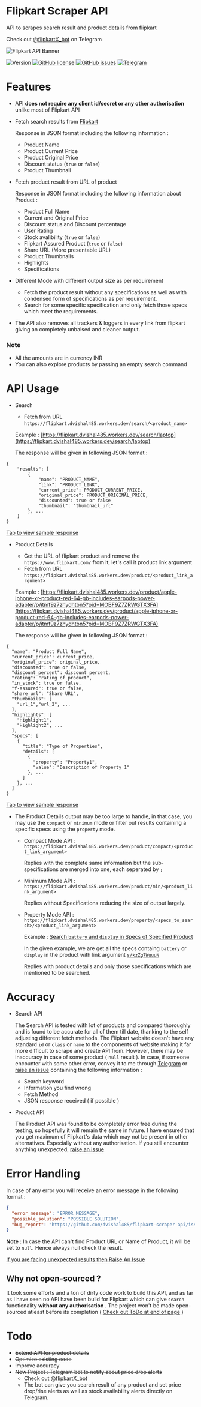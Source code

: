 # Flipkart Scraper API
API to scrapes search result and product details from flipkart

Check out [@flipkartX_bot](https://t.me/flipkartX_bot) on Telegram 

![Flipkart API Banner](./banner.png)

![Version](https://img.shields.io/badge/Version-2.1.0-green)
[![GitHub license](https://img.shields.io/github/license/dvishal485/flipkart-scraper-api)](https://github.com/dvishal485/flipkart-scraper-api/blob/main/LICENSE)
[![GitHub issues](https://img.shields.io/github/issues/dvishal485/flipkart-scraper-api)](https://github.com/dvishal485/flipkart-scraper-api/issues)
[![Telegram](https://img.shields.io/badge/chat-Telegram-blue)](https://t.me/dvishal485)

# Features

  - API **does not require any client id/secret or any other authorisation** unlike most of Flipkart API
  - Fetch search results from [Flipkart](https://www.flipkart.com/)

    Response in JSON format including the following information :
    - Product Name
    - Product Current Price
    - Product Original Price
    - Discount status (`true` or `false`)
    - Product Thumbnail

  - Fetch product result from URL of product

    Response in JSON format including the following information about Product :
      - Product Full Name
      - Current and Original Price
      - Discount status and Discount percentage
      - User Rating
      - Stock avalibility (`true` or `false`)
      - Flipkart Assured Product (`true` or `false`)
      - Share URL (More presentable URL)
      - Product Thumbnails
      - Highlights
      - Specifications

  - Different Mode with different output size as per requirement    
    - Fetch the product result without any specifications as well as with condensed form of specifications as per requirement.
    - Search for some specific specification and only fetch those specs which meet the requirements.

  - The API also removes all trackers & loggers in every link from flipkart giving an completely unbaised and cleaner output.

### Note

- All the amounts are in currency INR
- You can also explore products by passing an empty search command

# API Usage

  - Search

    - Fetch from URL `https://flipkart.dvishal485.workers.dev/search/<product_name>`

    Example : [https://flipkart.dvishal485.workers.dev/search/laptop](https://flipkart.dvishal485.workers.dev/search/laptop)
    
    The response will be given in following JSON format : 
```
{
    "results": [
        {
            "name": "PRODUCT_NAME",
            "link": "PRODUCT_LINK",
            "current_price": PRODUCT_CURRENT_PRICE,
            "original_price": PRODUCT_ORIGINAL_PRICE,
            "discounted": true or false
            "thumbnail": "thumbnail_url"
        }, ...
    ]
}
```
  [Tap to view sample response](https://dvishal485.github.io/flipkart-scraper-api/sample-search.json)

  - Product Details
    - Get the URL of flipkart product and remove the `https://www.flipkart.com/` from it, let's call it product link argument
    - Fetch from URL `https://flipkart.dvishal485.workers.dev/product/<product_link_argument>`

    Example : [https://flipkart.dvishal485.workers.dev/product/apple-iphone-xr-product-red-64-gb-includes-earpods-power-adapter/p/itmf9z7zhydhtbn5?pid=MOBF9Z7ZRWGTX3FA](https://flipkart.dvishal485.workers.dev/product/apple-iphone-xr-product-red-64-gb-includes-earpods-power-adapter/p/itmf9z7zhydhtbn5?pid=MOBF9Z7ZRWGTX3FA)

    
    The response will be given in following JSON format : 
```
{
  "name": "Product Full Name",
  "current_price": current_price,
  "original_price": original_price,
  "discounted": true or false,
  "discount_percent": discount_percent,
  "rating": "rating of product",
  "in_stock": true or false,
  "f-assured": true or false,
  "share_url": "Share URL",
  "thumbnails": [
    "url_1","url_2", ...
  ],
  "highlights": [
    "Highlight1",
    "Highlight2", ...
  ],
  "specs": [
    {
      "title": "Type of Properties",
      "details": [
        {
          "property": "Property1",
          "value": "Description of Property 1"
        }, ...
      ]
    }, ...
  ]
}
```
  [Tap to view sample response](https://dvishal485.github.io/flipkart-scraper-api/sample-product.json)

  - The Product Details output may be too large to handle, in that case, you may use the `compact` or `minimum` mode or filter out results containing a specific specs using the `property` mode.

    - Compact Mode
      API : `https://flipkart.dvishal485.workers.dev/product/compact/<product_link_argument>`
    
      Replies with the complete same information but the sub-specifications are merged into one, each seperated by `; `
    
    - Minimum Mode
      API : `https://flipkart.dvishal485.workers.dev/product/min/<product_link_argument>`
    
      Replies without Specifications reducing the size of output largely.
    
    - Property Mode
      API : `https://flipkart.dvishal485.workers.dev/property/<specs_to_search>/<product_link_argument>`
      
      Example : [Search `battery` and `display` in Specs of Specified Product](https://flipkart.dvishal485.workers.dev/property/battery&display/s/kzZg7WuuuN)
      
      In the given example, we are get all the specs containg `battery` or `display` in the product with link argument [`s/kzZg7WuuuN`](https://flipkart.dvishal485.workers.dev/product/s/kzZg7WuuuN)
      
      Replies with product details and only those specifications which are mentioned to be searched.
  
# Accuracy

  - Search API

    The Search API is tested with lot of products and compared thoroughly and is found to be accurate for all of them till date, thanking to the self adjusting different fetch methods. The Flipkart website doesn't have any standard `id` or `class` or `name` to the components of website making it far more difficult to scrape and create API from. However, there may be inaccuracy in case of some product ( `null` result ). In case, if someone encounter with some other error, convey it to me through [Telegram](https://t.me/dvishal485) or [raise an issue](https://github.com/dvishal485/flipkart-scraper-api/issues) containing the following information :
    - Search keyword
    - Information you find wrong
    - Fetch Method
    - JSON response received ( if possible )

  - Product API

    The Product API was found to be completely error free during the testing, so hopefully it will remain the same in future. I have ensured that you get maximum of Flipkart's data which may not be present in other alternatives. Especially without any authorisation. If you still encounter anything unexpected, [raise an issue](https://github.com/dvishal485/flipkart-scraper-api/issues)

# Error Handling
  In case of any error you will receive an error message in the following format :
```json
{
  "error_message": "ERROR MESSAGE",
  "possible_solution": "POSSIBLE SOLUTION",
  "bug_report": "https://github.com/dvishal485/flipkart-scraper-api/issues"
}
```
  
  **Note :** In case the API can't find Product URL or Name of Product, it will be set to `null`. Hence always null check the result.
  
  [If you are facing unexpected results then Raise An Issue](https://github.com/dvishal485/flipkart-scraper-api/issues)

## Why not open-sourced ?
It took some efforts and a ton of dirty code work to build this API, and as far as I have seen no API have been build for Flipkart which can give `search` functionality **without any authorisation** . The project won't be made open-sourced atleast before its completion ( [Check out ToDo at end of page](https://github.com/dvishal485/flipkart-scraper-api/blob/main/index.md#Todo) )

# Todo
  - ~~Extend API for product details~~
  - ~~Optimize existing code~~
  - ~~Improve accuracy~~
  - ~~New Project : Telegram bot to notify about price drop alerts~~
    - Check out [@flipkartX_bot](https://t.me/flipkartX_bot)
    - The bot can give you search result of any product and set price drop/rise alerts as well as stock availability alerts directly on Telegram.
